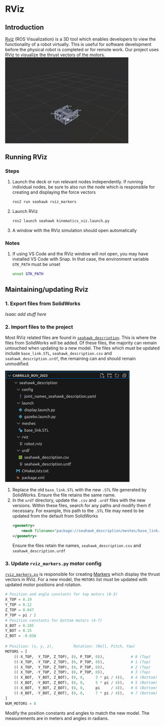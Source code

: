 # RViz

## Introduction
[Rviz](http://wiki.ros.org/rviz) (ROS Visualization) is a 3D tool which enables developers to view the functionality of a robot virtually. This is useful for software development before the physical robot is completed or for remote work. Our project uses RViz to visualize the thrust vectors of the motors.
<img src="img/rviz.gif" width="400">

## Running RViz
### Steps
1. Launch the deck or run relevant nodes independently. If running individual nodes, be sure to also run the node which is responsible for creating and displaying the force vectors
    ```sh
    ros2 run seahawk rviz_markers
    ```
2. Launch RViz
    ```sh
    ros2 launch seahawk kinematics_viz.launch.py
    ```
3. A window with the RViz simulation should open automatically
### Notes
1. If using VS Code and the RViz window will not open, you may have installed VS Code with Snap. In that case, the environment variable `GTK_PATH` must be unset
    ```sh
    unset GTK_PATH
    ```

## Maintaining/updating Rviz

### 1. Export files from SolidWorks
*Isaac add stuff here*

### 2. Import files to the project
Most RViz related files are found in [`seahawk_description`](https://github.com/CabrilloRoboticsClub/cabrillo_rov_2023/tree/main/src/seahawk_description). This is where the files from SolidWorks will be added. Of these files, the majority can remain untouched when updating to a new model. The files which must be updated include `base_link.STL`, `seahawk_description.csv` and `seahawk_description.urdf`, the remaining can and should remain unmodified.

![seahawk_description directory](img/seahawk_description_directory.png)

1. Replace the old `base_link.STL` with the new `.STL` file generated by SolidWorks. Ensure the file retains the same name.
2. In the `urdf` directory, update the `.csv` and `.urdf` files with the new versions. Within these files, search for any paths and modify them if necessary. For example, this path to the `.STL` file may need to be updated from the default from SolidWorks
    ```xml
    <geometry>
        <mesh filename="package://seahawk_description/meshes/base_link.STL" />
    </geometry>
    ```
    Ensure the files retain the names, `seahawk_description.csv` and `seahawk_description.urdf`

### 3. Update `rviz_markers.py` motor config
[`rviz_markers.py`](https://github.com/CabrilloRoboticsClub/cabrillo_rov_2023/blob/main/src/seahawk/seahawk_deck/rviz_markers.py) is responsible for creating [Markers](http://wiki.ros.org/rviz/DisplayTypes/Marker) which display the thrust vectors in RViz. For a new model, the `MOTORS` list must be updated with updated motor positions and rotation.
```py
# Position and angle constants for top motors (0-3)
X_TOP = 0.19
Y_TOP = 0.12
Z_TOP = 0.047
P_TOP = pi / 2
# Position constants for bottom motors (4-7)
X_BOT = 0.105
Y_BOT = 0.15
Z_BOT = -0.038

# Position: (x, y, z),         Rotation: (Roll, Pitch, Yaw)
MOTORS = [
    ((-X_TOP,  Y_TOP, Z_TOP), (0, P_TOP, 0)),            # 0 (Top)
    ((-X_TOP, -Y_TOP, Z_TOP), (0, P_TOP, 0)),            # 1 (Top)
    (( X_TOP,  Y_TOP, Z_TOP), (0, P_TOP, 0)),            # 2 (Top)
    (( X_TOP, -Y_TOP, Z_TOP), (0, P_TOP, 0)),            # 3 (Top)
    (( X_BOT,  Y_BOT, Z_BOT), (0, 0,     3 * pi / 4)),   # 4 (Bottom)
    (( X_BOT, -Y_BOT, Z_BOT), (0, 0,     5 * pi / 4)),   # 5 (Bottom)    
    ((-X_BOT,  Y_BOT, Z_BOT), (0, 0,     pi     / 4)),   # 6 (Bottom)
    ((-X_BOT, -Y_BOT, Z_BOT), (0, 0,     7 * pi / 4)),   # 7 (Bottom)
]
NUM_MOTORS = 8
```
Modify the position constants and angles to match the new model. The measurements are in meters and angles in radians.